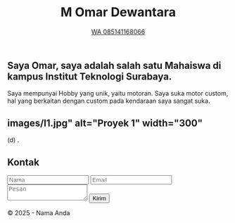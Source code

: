 <!DOCTYPE html>
<html lang="id">
<head>
  <meta charset="UTF-8" />
  <meta name="viewport" content="width=device-width, initial-scale=1.0" />
  <link rel="stylesheet" href="style.css" />
</head>
<body>
  <header>
    <h1>M Omar Dewantara</h1>
    <nav>
      <a href="#about"></a>
      <a href="#portfolio"></a>
      <a href="#contact">WA 085141168066</a>
    </nav>
  </header>

  <section id="about">
    <h2>Saya Omar, saya adalah salah satu Mahaiswa di kampus Institut Teknologi Surabaya.</h2>
    <p>Saya mempunyai Hobby yang unik, yaitu motoran. Saya suka motor custom, hal yang berkaitan dengan custom pada kendaraan saya sangat suka.</p>
  </section>

  <section id="portfolio">
    <h2>images/l1.jpg" alt="Proyek 1" width="300"</h2>
    <p>(d)
.</p>
  </section>

  <section id="contact">
    <h2>Kontak</h2>
    <form>
      <input type="text" placeholder="Nama" required />
      <input type="email" placeholder="Email" required />
      <textarea placeholder="Pesan" required></textarea>
      <button type="submit">Kirim</button>
    </form>
  </section>

  <footer>
    <p>&copy; 2025 - Nama Anda</p>
  </footer>
</body>
</html>

